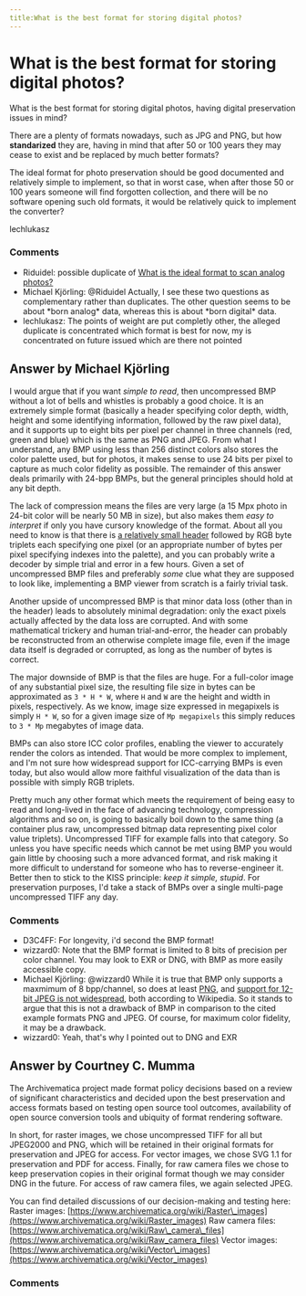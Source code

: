 ```yaml
---
title:What is the best format for storing digital photos?
---
```

What is the best format for storing digital photos?
=====================
What is the best format for storing digital photos, having digital
preservation issues in mind?

There are a plenty of formats nowadays, such as JPG and PNG, but how
**standarized** they are, having in mind that after 50 or 100 years they
may cease to exist and be replaced by much better formats?

The ideal format for photo preservation should be good documented and
relatively simple to implement, so that in worst case, when after those
50 or 100 years someone will find forgotten collection, and there will
be no software opening such old formats, it would be relatively quick to
implement the converter?

lechlukasz

### Comments ###
* Riduidel: possible duplicate of [What is the ideal format to scan analog
photos?](http://digitalpreservation.stackexchange.com/questions/17/what-is-the-ideal-format-to-scan-analog-photos)
* Michael Kjörling: @Riduidel Actually, I see these two questions as complementary rather
than duplicates. The other question seems to be about \*born analog\*
data, whereas this is about \*born digital\* data.
* lechlukasz: The points of weight are put completly other, the alleged duplicate is
concentrated which format is best for now, my is concentrated on future
issued which are there not pointed


Answer by Michael Kjörling
----------------
I would argue that if you want *simple to read*, then uncompressed BMP
without a lot of bells and whistles is probably a good choice. It is an
extremely simple format (basically a header specifying color depth,
width, height and some identifying information, followed by the raw
pixel data), and it supports up to eight bits per pixel per channel in
three channels (red, green and blue) which is the same as PNG and JPEG.
From what I understand, any BMP using less than 256 distinct colors also
stores the color palette used, but for photos, it makes sense to use 24
bits per pixel to capture as much color fidelity as possible. The
remainder of this answer deals primarily with 24-bpp BMPs, but the
general principles should hold at any bit depth.

The lack of compression means the files are very large (a 15 Mpx photo
in 24-bit color will be nearly 50 MB in size), but also makes them *easy
to interpret* if only you have cursory knowledge of the format. About
all you need to know is that there is [a relatively small
header](http://en.wikipedia.org/wiki/BMP_file_format#Bitmap_file_header)
followed by RGB byte triplets each specifying one pixel (or an
appropriate number of bytes per pixel specifying indexes into the
palette), and you can probably write a decoder by simple trial and error
in a few hours. Given a set of uncompressed BMP files and preferably
*some* clue what they are supposed to look like, implementing a BMP
viewer from scratch is a fairly trivial task.

Another upside of uncompressed BMP is that minor data loss (other than
in the header) leads to absolutely minimal degradation: only the exact
pixels actually affected by the data loss are corrupted. And with some
mathematical trickery and human trial-and-error, the header can probably
be reconstructed from an otherwise complete image file, even if the
image data itself is degraded or corrupted, as long as the number of
bytes is correct.

The major downside of BMP is that the files are huge. For a full-color
image of any substantial pixel size, the resulting file size in bytes
can be approximated as `3 * H * W`, where `H` and `W` are the height and
width in pixels, respectively. As we know, image size expressed in
megapixels is simply `H * W`, so for a given image size of
`Mp megapixels` this simply reduces to `3 * Mp` megabytes of image data.

BMPs can also store ICC color profiles, enabling the viewer to
accurately render the colors as intended. That would be more complex to
implement, and I'm not sure how widespread support for ICC-carrying BMPs
is even today, but also would allow more faithful visualization of the
data than is possible with simply RGB triplets.

Pretty much any other format which meets the requirement of being easy
to read and long-lived in the face of advancing technology, compression
algorithms and so on, is going to basically boil down to the same thing
(a container plus raw, uncompressed bitmap data representing pixel color
value triplets). Uncompressed TIFF for example falls into that category.
So unless you have specific needs which cannot be met using BMP you
would gain little by choosing such a more advanced format, and risk
making it more difficult to understand for someone who has to
reverse-engineer it. Better then to stick to the KISS principle: *keep
it simple, stupid*. For preservation purposes, I'd take a stack of BMPs
over a single multi-page uncompressed TIFF any day.

### Comments ###
* D3C4FF: For longevity, i'd second the BMP format!
* wizzard0: Note that the BMP format is limited to 8 bits of precision per color
channel. You may look to EXR or DNG, with BMP as more easily accessible
copy.
* Michael Kjörling: @wizzard0 While it is true that BMP only supports a maxmimum of 8
bpp/channel, so does at least
[PNG](http://en.wikipedia.org/wiki/Portable\_Network\_Graphics), and
[support for 12-bit JPEG is not
widespread](http://en.wikipedia.org/wiki/JPEG\#JPEG\_compression), both
according to Wikipedia. So it stands to argue that this is not a
drawback of BMP in comparison to the cited example formats PNG and JPEG.
Of course, for maximum color fidelity, it may be a drawback.
* wizzard0: Yeah, that's why I pointed out to DNG and EXR

Answer by Courtney C. Mumma
----------------
The Archivematica project made format policy decisions based on a review
of significant characteristics and decided upon the best preservation
and access formats based on testing open source tool outcomes,
availability of open source conversion tools and ubiquity of format
rendering software.

In short, for raster images, we chose uncompressed TIFF for all but
JPEG2000 and PNG, which will be retained in their original formats for
preservation and JPEG for access. For vector images, we chose SVG 1.1
for preservation and PDF for access. Finally, for raw camera files we
chose to keep preservation copies in their original format though we may
consider DNG in the future. For access of raw camera files, we again
selected JPEG.

You can find detailed discussions of our decision-making and testing
here: Raster images:
[https://www.archivematica.org/wiki/Raster\_images](https://www.archivematica.org/wiki/Raster_images)
Raw camera files:
[https://www.archivematica.org/wiki/Raw\_camera\_files](https://www.archivematica.org/wiki/Raw_camera_files)
Vector images:
[https://www.archivematica.org/wiki/Vector\_images](https://www.archivematica.org/wiki/Vector_images)

### Comments ###

